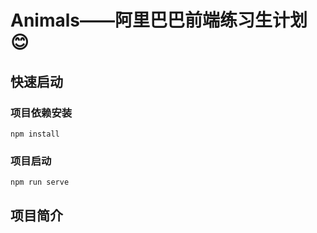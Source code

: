 # Animals——阿里巴巴前端练习生计划 😊

## 快速启动

### 项目依赖安装
```
npm install
```

### 项目启动
```
npm run serve
```

## 项目简介
